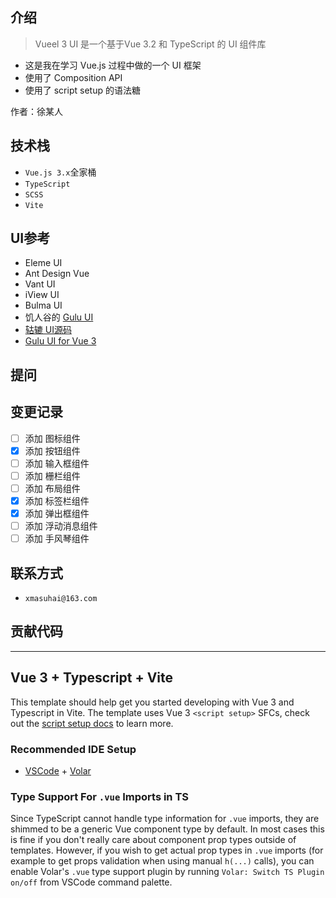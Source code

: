 ## 介绍

> Vueel 3 UI 是一个基于Vue 3.2 和 TypeScript 的 UI 组件库

- 这是我在学习 Vue.js 过程中做的一个 UI 框架
- 使用了 Composition API
- 使用了 script setup 的语法糖

作者：徐某人

## 技术栈

- `Vue.js 3.x`全家桶
- `TypeScript`
- `SCSS`
- `Vite`

## UI参考

- Eleme UI
- Ant Design Vue
- Vant UI
- iView UI
- Bulma UI
- 饥人谷的 [Gulu UI](https://github.com/FrankFang/frank-test-1)
- [轱辘 UI源码](https://github.com/FrankFang/gulu)
- [Gulu UI for Vue 3](https://github.com/FrankFang/gulu-for-vue3)

## 提问

## 变更记录

- [ ] 添加 图标组件
- [x] 添加 按钮组件
- [ ] 添加 输入框组件
- [ ] 添加 栅栏组件
- [ ] 添加 布局组件
- [x] 添加 标签栏组件
- [x] 添加 弹出框组件
- [ ] 添加 浮动消息组件
- [ ] 添加 手风琴组件

## 联系方式

- `xmasuhai@163.com`

## 贡献代码

---

## Vue 3 + Typescript + Vite

This template should help get you started developing with Vue 3 and Typescript in Vite. The template uses Vue 3 `<script setup>` SFCs, check out the [script setup docs](https://v3.vuejs.org/api/sfc-script-setup.html#sfc-script-setup) to learn more.

### Recommended IDE Setup

- [VSCode](https://code.visualstudio.com/) + [Volar](https://marketplace.visualstudio.com/items?itemName=johnsoncodehk.volar)

### Type Support For `.vue` Imports in TS

Since TypeScript cannot handle type information for `.vue` imports, they are shimmed to be a generic Vue component type by default. In most cases this is fine if you don't really care about component prop types outside of templates. However, if you wish to get actual prop types in `.vue` imports (for example to get props validation when using manual `h(...)` calls), you can enable Volar's `.vue` type support plugin by running `Volar: Switch TS Plugin on/off` from VSCode command palette.
